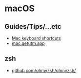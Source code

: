 # macOS

## Guides/Tips/...etc

* [Mac keyboard shortcuts](https://support.apple.com/en-us/102650)
* [mac.getutm.app](https://mac.getutm.app/)

## zsh

* [github.com/ohmyzsh/ohmyzsh/](https://github.com/ohmyzsh/ohmyzsh/)